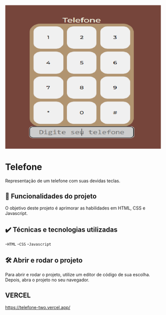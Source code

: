 <img src="./screenshot.png" alt="Telefone">

# Telefone

Representação de um telefone com suas devidas teclas.

## 🔨 Funcionalidades do projeto

O objetivo deste projeto é aprimorar as habilidades em HTML, CSS e Javascript.

## ✔️ Técnicas e tecnologias utilizadas

-`HTML`
-`CSS`
-`Javascript`

## 🛠️ Abrir e rodar o projeto

Para abrir e rodar o projeto, utilize um editor de código de sua escolha.
Depois, abra o projeto no seu navegador.

## VERCEL 
https://telefone-two.vercel.app/
